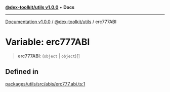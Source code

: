 [**@dex-toolkit/utils v1.0.0**](../README.md) • **Docs**

***

[Documentation v1.0.0](../../../packages.md) / [@dex-toolkit/utils](../README.md) / erc777ABI

# Variable: erc777ABI

> **erc777ABI**: (`object` \| `object`)[]

## Defined in

[packages/utils/src/abis/erc777.abi.ts:1](https://github.com/niZmosis/dex-toolkit/blob/3d8b41b44787b30fbea5de3ab4737662ffb61bc8/packages/utils/src/abis/erc777.abi.ts#L1)

